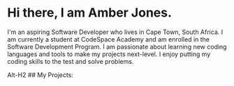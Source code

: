 <!--My Introduction -->
# Hi there, I am Amber Jones. 
I'm an aspiring Software Developer who lives in Cape Town, South Africa. I am currently a student at CodeSpace Academy and am enrolled in the Software Development Program. I am passionate about learning new coding languages and tools to make my projects next-level. I enjoy putting my coding skills to the test and solve problems. 


<!--Possible profile banner-->


<!--Technologies and Frameworks -->


<!--Sills and languages -->


<!--Projects showcase -->
Alt-H2 ## My Projects:


<!--Social Links -->

<!--Contact info -->



